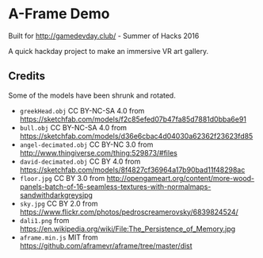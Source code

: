# A-Frame Demo

Built for http://gamedevday.club/ - Summer of Hacks 2016

A quick hackday project to make an immersive VR art gallery.

## Credits

Some of the models have been shrunk and rotated.

* `greekHead.obj` CC BY-NC-SA 4.0 from https://sketchfab.com/models/f2c85efed07b47fa85d7881d0bba6e91
* `bull.obj` CC BY-NC-SA 4.0 from https://sketchfab.com/models/d36e6cbac4d04030a62362f23623fd85
* `angel-decimated.obj` CC BY-NC 3.0 from http://www.thingiverse.com/thing:529873/#files
* `david-decimated.obj` CC BY 4.0 from https://sketchfab.com/models/8f4827cf36964a17b90bad11f48298ac
* `floor.jpg` CC BY 3.0 from http://opengameart.org/content/more-wood-panels-batch-of-16-seamless-textures-with-normalmaps-sandwithdarkgreysjpg
* `sky.jpg` CC BY 2.0 from https://www.flickr.com/photos/pedroscreamerovsky/6839824524/
* `dali1.png` from https://en.wikipedia.org/wiki/File:The_Persistence_of_Memory.jpg
* `aframe.min.js` MIT from https://github.com/aframevr/aframe/tree/master/dist
